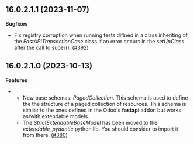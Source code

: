 ## 16.0.2.1.1 (2023-11-07)

**Bugfixes**

- Fix registry corruption when running tests difined in a class
  inheriting of the *FastAPITransactionCase* class if an error occurs in
  the *setUpClass* after the call to super().
  ([\#392](https://github.com/OCA/rest-framework/issues/392))

## 16.0.2.1.0 (2023-10-13)

**Features**

- - New base schemas: *PagedCollection*. This schema is used to define
    the the structure of a paged collection of resources. This schema is
    similar to the ones defined in the Odoo's **fastapi** addon but
    works as/with extendable models.
  - The *StrictExtendableBaseModel* has been moved to the
    *extendable_pydantic* python lib. You should consider to import it
    from there.
    ([\#380](https://github.com/OCA/rest-framework/issues/380))
